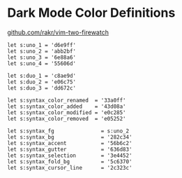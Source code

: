 # Dark Mode Color Definitions
[github.com/rakr/vim-two-firewatch](https://github.com/rakr/vim-two-firewatch)

```vimscript
let s:uno_1 = 'd6e9ff'
let s:uno_2 = 'abb2bf'
let s:uno_3 = '6e88a6'
let s:uno_4 = '55606d'

let s:duo_1 = 'c8ae9d'
let s:duo_2 = 'e06c75'
let s:duo_3 = 'dd672c'

let s:syntax_color_renamed  = '33a0ff'
let s:syntax_color_added    = '43d08a'
let s:syntax_color_modified = 'e0c285'
let s:syntax_color_removed  = 'e05252'

let s:syntax_fg               = s:uno_2
let s:syntax_bg               = '282c34'
let s:syntax_accent           = '56b6c2'
let s:syntax_gutter           = '636d83'
let s:syntax_selection        = '3e4452'
let s:syntax_fold_bg          = '5c6370'
let s:syntax_cursor_line      = '2c323c'
```
